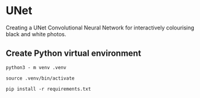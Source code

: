 # UNet
Creating a UNet Convolutional Neural Network for interactively colourising black and white photos.

## Create Python virtual environment
```python3 - m venv .venv```

```source .venv/bin/activate```

```pip install -r requirements.txt```
